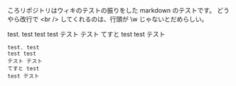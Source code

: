 ころリポジトリはウィキのテストの振りをした
markdown のテストです。
どうやら改行で \<br /\> してくれるのは、行頭が \\w じゃないとだめらしい。

test. test
test test
テスト テスト
てすと test
test テスト

    test. test
    test test
    テスト テスト
    てすと test
    test テスト



